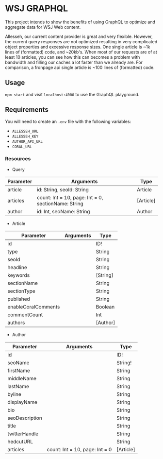 # WSJ GRAPHQL

This project intends to show the benefits of using GraphQL to optimize and aggregate data for WSJ Web content.

Allesseh, our current content provider is great and very flexible. However, the current query responses are not optimized resulting in very complicated object properties and excessive response sizes. One single article is ~1k lines of (formatted) code, and ~20kb's. When most of our requests are of at least 10 articles, you can see how this can becomes a problem with bandwidth and filling our caches a lot faster than we already are. For comparison, a fronpage api single article is ~100 lines of (formatted) code. 

## Usage
`npm start` and visit `localhost:4000` to use the GraphQL playground.

## Requirements
You will need to create an `.env` file with the following variables:
- `ALLESSEH_URL`
- `ALLESSEH_KEY`
- `AUTHOR_API_URL`
- `CORAL_URL`

### Resources
- Query

|Parameter|Arguments|Type|
| --- | --- | --- |
|article|id: String, seoId: String|Article|
|articles|count: Int = 10, page: Int = 0, sectionName: String|[Article]|
|author|id: Int, seoName: String|Author|

- Article

|Parameter|Arguments|Type|
| --- | --- | --- |
|id| |ID!|
|type| |String|
|seoId| |String|
|headline| |String|
|keywords| |[String]|
|sectionName| |String|
|sectionType| |String|
|published| |String|
|enableCoralComments| |Boolean|
|commentCount| |Int|
|authors| |[Author]

- Author

|Parameter|Arguments|Type|
| --- | --- | --- |
|id| |ID!|
|seoName| |String!|
|firstName| |String|
|middleName| |String|
|lastName| |String|
|byline| |String|
|displayName| |String|
|bio| |String|
|seoDescription| |String|
|title| |String|
|twitterHandle| |String|
|hedcutURL| |String|
|articles|count: Int = 10, page: Int = 0|[Article]|